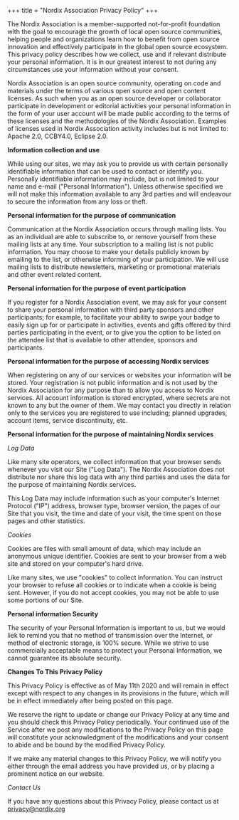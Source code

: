 +++
title = "Nordix Association Privacy Policy"
+++

The Nordix Association is a member-supported not-for-profit foundation with the goal to encourage the growth of local open source communities, helping people and organizations learn how to benefit from open source innovation and effectively participate in the global open source ecosystem. This privacy policy describes how we collect, use and if relevant distribute your personal information. It is in our greatest interest to not during any circumstances use your information without your consent. 
 
Nordix Association is an open source community, operating on code and materials under the terms of various open source and open content licenses. As such when you as an open source developer or collaborator participate in development or editorial activities your personal information in the form of your user account will be made public according to the terms of these licenses and the methodologies of the Nordix Association. Examples of licenses used in Nordix Association activity includes but is not limited to: Apache 2.0, CCBY4.0, Eclipse 2.0.

**Information collection and use**

While using our sites, we may ask you to provide us with certain personally identifiable information that can be used to contact or identify you. Personally identifiable information may include, but is not limited to your name and e-mail ("Personal Information"). Unless otherwise specified we will not make this information available to any 3rd parties and will endeavour to secure the information from any loss or theft.

**Personal information for the purpose of communication**

Communication at the Nordix Association occurs through mailing lists. You as an individual are able to subscribe to, or remove yourself from these mailing lists at any time. Your subscription to a mailing list is not public information. You may choose to make your details publicly known by emailing to the list, or otherwise informing of your participation. We will use mailing lists to distribute newsletters, marketing or promotional materials and other event related content.

**Personal information for the purpose of event participation**

If you register for a Nordix Association event, we may ask for your consent to share your personal information with third party sponsors and other participants; for example, to facilitate your ability to swipe your badge to easily sign up for or participate in activities, events and gifts offered by third parties participating in the event, or to give you the option to be listed on the attendee list that is available to other attendee, sponsors and participants.

**Personal information for the purpose of accessing Nordix services**

When registering on any of our services or websites your information will be stored. Your registration is not public information and is not used by the Nordix Association for any purpose than to allow you access to Nordix services. All account information is stored encrypted, where secrets are not known to any but the owner of them. We may contact you directly in relation only to the services you are registered to use including; planned upgrades, account items, service
discontinuity, etc.

**Personal information for the purpose of maintaining Nordix services**

*Log Data*
 
Like many site operators, we collect information that your browser sends whenever you visit our Site ("Log Data"). The Nordix Association does not distribute nor share this log data with any third parties and uses the data for the purpose of maintaining Nordix services.
 
This Log Data may include information such as your computer's Internet Protocol ("IP") address, browser type, browser version, the pages of our Site that you visit, the time and date of your visit, the time spent on those pages and other statistics.

*Cookies*
 
Cookies are files with small amount of data, which may include an anonymous unique identifier. Cookies are sent to your browser from a web site and stored on your computer's hard drive.
 
Like many sites, we use "cookies" to collect information. You can instruct your browser to refuse all cookies or to indicate when a cookie is being sent. However, if you do not accept cookies, you may not be able to use some portions of our Site. 

**Personal information Security**
 
The security of your Personal Information is important to us, but we would liek to remind you that no method of transmission over the Internet, or method of electronic storage, is 100% secure. While we strive to use commercially acceptable means to protect your Personal Information, we cannot guarantee its absolute security.
 
**Changes To This Privacy Policy**
 
This Privacy Policy is effective as of May 11th 2020 and will remain in effect except with respect to any changes in its provisions in the future, which will be in effect immediately after being posted on this page.
 
We reserve the right to update or change our Privacy Policy at any time and you should check this Privacy Policy periodically. Your continued use of the Service after we post any modifications to the Privacy Policy on this page will constitute your acknowledgment of the modifications and your consent to abide and be bound by the modified Privacy Policy.
 
If we make any material changes to this Privacy Policy, we will notify you either through the email address you have provided us, or by placing a prominent notice on our website.

*Contact Us*
 
If you have any questions about this Privacy Policy, please contact us at privacy@nordix.org
